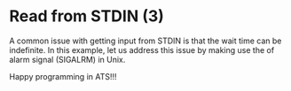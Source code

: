 # Read from STDIN (3)

A common issue with getting input from STDIN is that the wait time
can be indefinite. In this example, let us address this issue by making
use the of alarm signal (SIGALRM) in Unix.

Happy programming in ATS!!!
